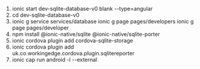 1.  ionic start dev-sqlite-database-v0 blank --type=angular
2.  cd dev-sqlite-database-v0
3.  ionic g service services/database
    ionic g page pages/developers
    ionic g page pages/developer
4.  npm install @ionic-native/sqlite @ionic-native/sqlite-porter
5.  ionic cordova plugin add cordova-sqlite-storage
6.  ionic cordova plugin add uk.co.workingedge.cordova.plugin.sqlitereporter
7.  ionic cap run android -l --external
